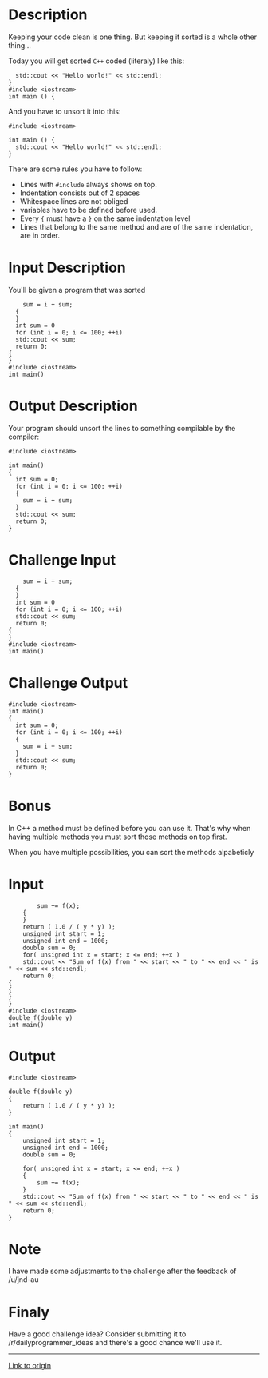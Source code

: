 # Description

Keeping your code clean is one thing. But keeping it sorted is a whole other thing...

Today you will get sorted `C++` coded (literaly) like this:

    
      std::cout << "Hello world!" << std::endl;
    }
    #include <iostream>
    int main () {
    
 And you have to unsort it into this:
 
    #include <iostream>
    
    int main () {
      std::cout << "Hello world!" << std::endl;
    }

There are some rules you have to follow:

- Lines with `#include` always shows on top.
- Indentation consists out of 2 spaces
- Whitespace lines are not obliged
- variables have to be defined before used.
- Every `{` must have a `}` on the same indentation level
- Lines that belong to the same method and are of the same indentation, are in order. 

# Input Description

You'll be given a program that was sorted

 

        sum = i + sum;
      {
      }
      int sum = 0
      for (int i = 0; i <= 100; ++i)
      std::cout << sum;
      return 0;
    {
    }
    #include <iostream>
    int main()


# Output Description

Your program should unsort the lines to something compilable by the compiler:

    #include <iostream>
     
    int main()
    {
      int sum = 0;
      for (int i = 0; i <= 100; ++i)
      {
        sum = i + sum;
      }
      std::cout << sum;
      return 0;
    }

# Challenge Input

        sum = i + sum;
      {
      }
      int sum = 0
      for (int i = 0; i <= 100; ++i)
      std::cout << sum;
      return 0;
    {
    }
    #include <iostream>
    int main()

# Challenge Output
    
    #include <iostream>
    int main()
    {
      int sum = 0;
      for (int i = 0; i <= 100; ++i)
      {
        sum = i + sum;
      }
      std::cout << sum;
      return 0;
    }

# Bonus

In C++ a method must be defined before you can use it.
That's why when having multiple methods you must sort those methods on top first.

When you have multiple possibilities, you can sort the methods alpabeticly

# Input

            sum += f(x);
        {
        }
        return ( 1.0 / ( y * y) );
        unsigned int start = 1;
        unsigned int end = 1000;
        double sum = 0;
        for( unsigned int x = start; x <= end; ++x )
        std::cout << "Sum of f(x) from " << start << " to " << end << " is " << sum << std::endl;
        return 0;
    {
    {
    }
    }
    #include <iostream>
    double f(double y)
    int main()
    
# Output

    #include <iostream>
     
    double f(double y)
    {
        return ( 1.0 / ( y * y) );
    }
     
    int main()
    {
        unsigned int start = 1;
        unsigned int end = 1000;
        double sum = 0;
     
        for( unsigned int x = start; x <= end; ++x )
        {
            sum += f(x);
        }
        std::cout << "Sum of f(x) from " << start << " to " << end << " is " << sum << std::endl;
        return 0;
    }

# Note

I have made some adjustments to the challenge after the feedback of /u/jnd-au

# Finaly
Have a good challenge idea? Consider submitting it to /r/dailyprogrammer_ideas and there's a good chance we'll use it.

---

[Link to origin](https://www.reddit.com/r/dailyprogrammer/4gc24w)